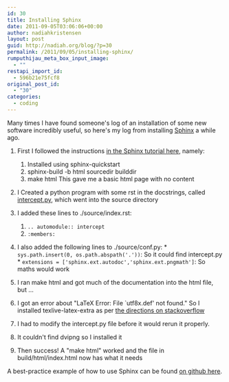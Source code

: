 ```yaml
---
id: 30
title: Installing Sphinx
date: 2011-09-05T03:06:06+00:00
author: nadiahkristensen
layout: post
guid: http://nadiah.org/blog/?p=30
permalink: /2011/09/05/installing-sphinx/
rumputhijau_meta_box_input_image:
  - ""
restapi_import_id:
  - 596b21e75fcf8
original_post_id:
  - "30"
categories:
  - coding
---
```

Many times I have found someone's log of an installation of some new software incredibly useful, so here's my log from installing [Sphinx](http://sphinx.pocoo.org/) a while ago.

  1. First I followed the instructions [in the Sphinx tutorial here](http://www.sphinx-doc.org/en/1.5/tutorial.html), namely: 
      1. Installed using sphinx-quickstart
      2. sphinx-build -b html sourcedir builddir
      3. make html
    This gave me a basic html page with no content
    
  1. I Created a python program with some rst in the docstrings, called [intercept.py](/s3/intercept.py), which went into the source directory
  1. I added these lines to ./source/index.rst:  
       1. `.. automodule:: intercept`
       1. `:members:` 
  1. I also added the following lines to ./source/conf.py: 
          * `sys.path.insert(0, os.path.abspath('.'))`: So it could find intercept.py
          * `extensions = ['sphinx.ext.autodoc','sphinx.ext.pngmath']`: So maths would work
  1. I ran make html and got much of the documentation into the html file, but ... 
  1. I got an error about "LaTeX Error: File \`utf8x.def' not found." So I installed texlive-latex-extra as per [the directions on stackoverflow](http://stackoverflow.com/questions/3952787/sphinx-ext-pngmath-raise-an-error-when-i-try-a-simple-expression)
  1. I had to modify the intercept.py file before it would rerun it  properly.
  1. It couldn't find dvipng so I installed it
  1. Then success! A "make html" worked and the file in build/html/index.html now has what it needs</ol> 

A best-practice example of how to use Sphinx can be found [on github here](https://github.com/mitsuhiko/werkzeug/tree/master/docs).
